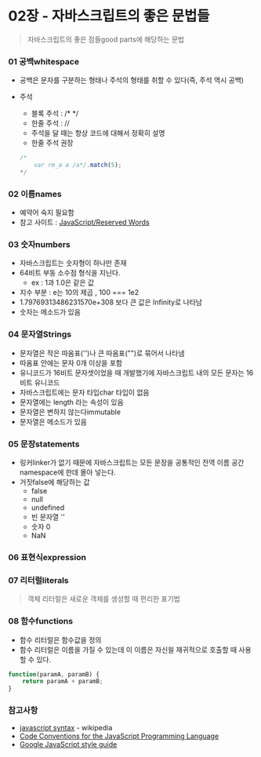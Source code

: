 02장 - 자바스크립트의 좋은 문법들
====================================

> 자바스크립트의 좋은 점들good parts에 해당하는 문법

### 01 공백whitespace
* 공백은 문자를 구분하는 형태나 주석의 형태를 취할 수 있다(즉, 주석 역시 공백)
* 주석
    * 블록 주석 : /* */
    * 한줄 주석 : //
    * 주석을 달 때는 항상 코드에 대해서 정확히 설명
    * 한줄 주석 권장
        
    ```javascript
    /*
        var rm_a a /a*/.match(5);
    */
    ```

   
### 02 이름names
* 예약어 숙지 필요함
* 참고 사이트 : [JavaScript/Reserved Words](http://en.wikibooks.org/wiki/JavaScript/Reserved_Words)

### 03 숫자numbers
* 자바스크립트는 숫자형이 하나만 존재
* 64비트 부동 소수점 형식을 지닌다. 
    * ex : 1과 1.0은 같은 값
* 지수 부분 : e는 10의 제곱 , 100 === 1e2
* 1.79769313486231570e+308 보다 큰 값은 Infinity로 나타남
* 숫자는 메소드가 있음

### 04 문자열Strings
* 문자열은 작은 따옴표('')나 큰 따옴표("")로 묶어서 나타냄
* 따옴표 안에는 문자 0개 이상을 포함
* 유니코드가 16비트 문자셋이었을 때 개발했기에 자바스크립트 내의 모든 문자는 16비트 유니코드
* 자바스크립트에는 문자 타입char 타입이 없음
* 문자열에는 length 라는 속성이 있음
* 문자열은 변하지 않는다immutable
* 문자열은 메소드가 있음

### 05 문장statements
* 링커linker가 없기 때문에 자바스크립트는 모든 문장을 공통적인 전역 이름 공간namespace에 한데 몰아 넣는다.
* 거짓false에 해당하는 값
    * false
    * null
    * undefined
    * 빈 문자열 ''
    * 숫자 0
    * NaN
    
### 06 표현식expression

### 07 리터럴literals
> 객체 리터럴은 새로운 객체를 생성할 때 편리한 표기법

### 08 함수functions
* 함수 리터럴은 함수값을 정의
* 함수 리터럴은 이름을 가질 수 있는데 이 이름은 자신읠 재귀적으로 호출할 때 사용할 수 있다.

```javascript
function(paramA, paramB) {
    return paramA + paramB;
}
```

### 참고사항
* [javascript syntax](http://en.wikipedia.org/wiki/JavaScript_syntax) - wikipedia
* [Code Conventions for the JavaScript Programming Language](http://javascript.crockford.com/code.html)
* [Google JavaScript style guide](http://google-styleguide.googlecode.com/svn/trunk/javascriptguide.xml)